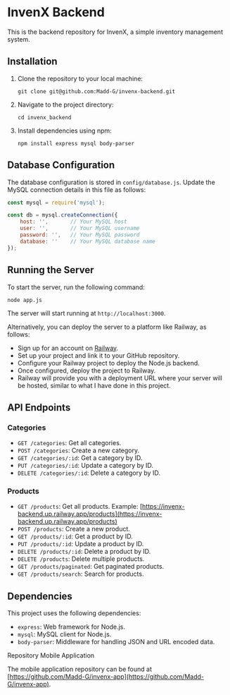 # InvenX Backend

This is the backend repository for InvenX, a simple inventory management system.

## Installation

1. Clone the repository to your local machine:

    ```
    git clone git@github.com:Madd-G/invenx-backend.git
    ```

2. Navigate to the project directory:

    ```
    cd invenx_backend
    ```

3. Install dependencies using npm:

    ```
    npm install express mysql body-parser
    ```

## Database Configuration

The database configuration is stored in `config/database.js`. Update the MySQL connection details in this file as follows:

```javascript
const mysql = require('mysql');

const db = mysql.createConnection({
    host: '',       // Your MySQL host
    user: '',       // Your MySQL username
    password: '',   // Your MySQL password
    database: ''    // Your MySQL database name
});
```

## Running the Server

To start the server, run the following command:

```
node app.js
```

The server will start running at `http://localhost:3000`.

Alternatively, you can deploy the server to a platform like Railway, as follows:
- Sign up for an account on [Railway](https://railway.app/).
- Set up your project and link it to your GitHub repository.
- Configure your Railway project to deploy the Node.js backend.
- Once configured, deploy the project to Railway.
- Railway will provide you with a deployment URL where your server will be hosted, similar to what I have done in this project.
  
## API Endpoints

### Categories

- `GET /categories`: Get all categories.
- `POST /categories`: Create a new category.
- `GET /categories/:id`: Get a category by ID.
- `PUT /categories/:id`: Update a category by ID.
- `DELETE /categories/:id`: Delete a category by ID.

### Products

- `GET /products`: Get all products. Example: [https://invenx-backend.up.railway.app/products](https://invenx-backend.up.railway.app/products)
- `POST /products`: Create a new product.
- `GET /products/:id`: Get a product by ID.
- `PUT /products/:id`: Update a product by ID.
- `DELETE /products/:id`: Delete a product by ID.
- `DELETE /products`: Delete multiple products.
- `GET /products/paginated`: Get paginated products.
- `GET /products/search`: Search for products.

## Dependencies

This project uses the following dependencies:

- `express`: Web framework for Node.js.
- `mysql`: MySQL client for Node.js.
- `body-parser`: Middleware for handling JSON and URL encoded data.

Repository Mobile Application

The mobile application repository can be found at [https://github.com/Madd-G/invenx-app](https://github.com/Madd-G/invenx-app).
